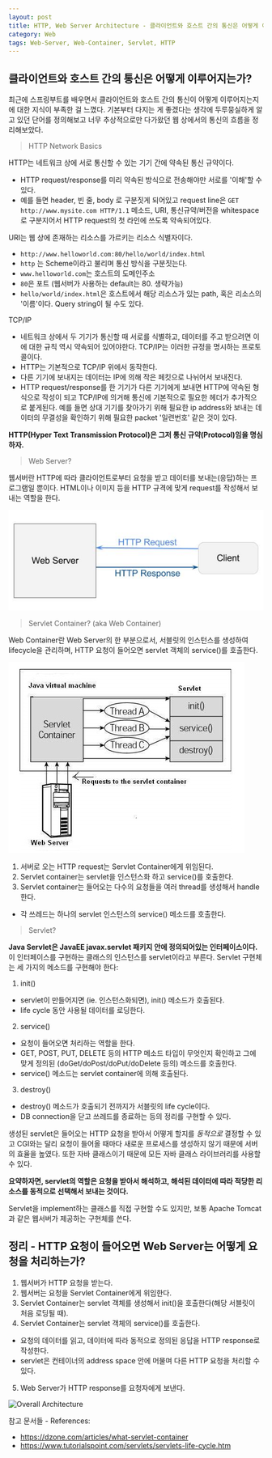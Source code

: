 ```yaml
---
layout: post
title: HTTP, Web Server Architecture - 클라이언트와 호스트 간의 통신은 어떻게 이루어지는가?
category: Web
tags: Web-Server, Web-Container, Servlet, HTTP
---
```


## 클라이언트와 호스트 간의 통신은 어떻게 이루어지는가?

최근에 스프링부트를 배우면서 클라이언트와 호스트 간의 통신이 어떻게 이루어지는지에 대한 지식이 부족한 걸 느꼈다. 기본부터 다지는 게 좋겠다는 생각에 두루뭉실하게 알고 있던 단어를 정의해보고 너무 추상적으로만 다가왔던 웹 상에서의 통신의 흐름을 정리해보았다.

> HTTP Network Basics

HTTP는 네트워크 상에 서로 통신할 수 있는 기기 간에 약속된 통신 규약이다.
  - HTTP request/response를 미리 약속된 방식으로 전송해야만 서로를 '이해'할 수 있다.
  - 예를 들면 header, 빈 줄, body 로 구분짓게 되어있고 request line은 `GET http://www.mysite.com HTTP/1.1` 메소드, URI, 통신규약/버전을 whitespace로 구분지어서 HTTP request의 첫 라인에 쓰도록 약속되어있다.


URI는 웹 상에 존재하는 리소스를 가르키는 리소스 식별자이다.
  - `http://www.helloworld.com:80/hello/world/index.html`
  - `http` 는 Scheme이라고 불리며 통신 방식을 구분짓는다.
  - `www.helloworld.com`는 호스트의 도메인주소
  - `80`은 포트 (웹서버가 사용하는 default는 80. 생략가능)
  - `hello/world/index.html`은 호스트에서 해당 리소스가 있는 path, 혹은 리소스의 '이름'이다. Query string이 될 수도 있다.


TCP/IP
  - 네트워크 상에서 두 기기가 통신할 때 서로를 식별하고, 데이터를 주고 받으려면 이에 대한 규칙 역시 약속되어 있어야한다. TCP/IP는 이러한 규정을 명시하는 프로토콜이다.
  - HTTP는 기본적으로 TCP/IP 위에서 동작한다.
  - 다른 기기에 보내지는 데이터는 IP에 의해 작은 페킷으로 나뉘어서 보내진다.
  - HTTP request/response를 한 기기가 다른 기기에게 보내면 HTTP에 약속된 형식으로 작성이 되고 TCP/IP에 의거해 통신에 기본적으로 필요한 헤더가 추가적으로 붙게된다. 예를 들면 상대 기기를 찾아가기 위해 필요한 ip address와 보내는 데이터의 무결성을 확인하기 위해 필요한 packet '일련번호' 같은 것이 있다.

**HTTP(Hyper Text Transmission Protocol)은 그저 통신 규약(Protocol)임을 명심하자.**

> Web Server?

웹서버란 HTTP에 따라 클라이언트로부터 요청을 받고 데이터를 보내는(응답)하는 프로그램일 뿐이다. HTML이나 이미지 등을 HTTP 규격에 맞게 request를 작성해서 보내는 역할을 한다.

![Web Server](/assets/img/web-server.jpg)


> Servlet Container? (aka Web Container)

Web Container란 Web Server의 한 부분으로서, 서블릿의 인스턴스를 생성하여 lifecycle을 관리하며, HTTP 요청이 들어오면 servlet 객체의 service()를 호출한다.

![Java Servlet Architecture](/assets/img/servlet-lifecycle.jpg)

1. 서버로 오는 HTTP request는 Servlet Container에게 위임된다.
2. Servlet container는 servlet을 인스턴스화 하고 service()를 호출한다.
3. Servlet container는 들어오는 다수의 요청들을 여러 thread를 생성해서 handle한다.
  - 각 쓰레드는 하나의 servlet 인스턴스의 service() 메소드를 호출한다.


> Servlet?

**Java Servlet은 JavaEE javax.servlet 패키지 안에 정의되어있는 인터페이스이다.** 이 인터페이스를 구현하는 클래스의 인스턴스를 servlet이라고 부른다. Servlet 구현체는 세 가지의 메소드를 구현해야 한다:
1. init()
  - servlet이 만들어지면 (ie. 인스턴스화되면), init() 메소드가 호출된다.
  - life cycle 동안 사용될 데이터를 로딩한다.
2. service()
  - 요청이 들어오면 처리하는 역할을 한다.
  - GET, POST, PUT, DELETE 등의 HTTP 메소드 타입이 무엇인지 확인하고 그에 맞게 정의된 (doGet/doPost/doPut/doDelete 등의) 메소드를 호출한다.
  - service() 메소드는 servlet container에 의해 호출된다.
3. destroy()
  - destroy() 메소드가 호출되기 전까지가 서블릿의 life cycle이다.
  - DB connection을 닫고 쓰레드를 종료하는 등의 정리를 구현할 수 있다.

생성된 servlet은 들어오는 HTTP 요청을 받아서 어떻게 할지를 *동적으로* 결정할 수 있고 CGI와는 달리 요청이 들어올 때마다 새로운 프로세스를 생성하지 않기 때문에 서버의 효율을 높였다. 또한 자바 클래스이기 때문에 모든 자바 클래스 라이브러리를 사용할 수 있다.

**요약하자면, servlet의 역할은 요청을 받아서 해석하고, 해석된 데이터에 따라 적당한 리소스를 동적으로 선택해서 보내는 것이다.**

Servlet을 implement하는 클래스를 직접 구현할 수도 있지만, 보통 Apache Tomcat과 같은 웹서버가 제공하는 구현체를 쓴다.


## 정리 - HTTP 요청이 들어오면 Web Server는 어떻게 요청을 처리하는가?

1. 웹서버가 HTTP 요청을 받는다.
2. 웹서버는 요청을 Servlet Container에게 위임한다.
3. Servlet Container는 servlet 객체를 생성해서 init()을 호출한다(해당 서블릿이 처음 로딩될 때).
4. Servlet Container는 servlet 객체의 service()를 호출한다.
  - 요청의 데이터를 읽고, 데이터에 따라 동적으로 정의된 응답을 HTTP response로 작성한다.
  - servlet은 컨테이너의 address space 안에 머물며 다른 HTTP 요청을 처리할 수 있다.
5. Web Server가 HTTP response를 요청자에게 보낸다.

![Overall Architecture](/assets/img/servlet-container-life-cycle)




참고 문서들 - References:
- https://dzone.com/articles/what-servlet-container
- https://www.tutorialspoint.com/servlets/servlets-life-cycle.htm
